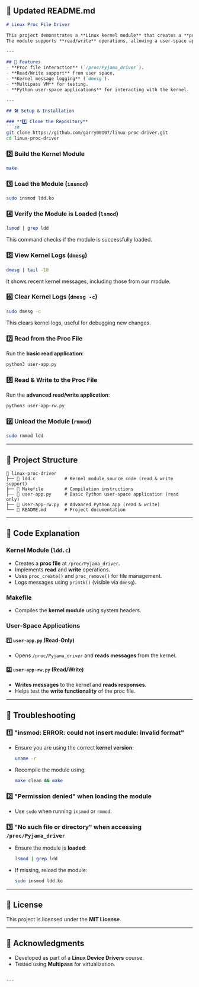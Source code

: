 
## **📄 Updated README.md**
```md
# Linux Proc File Driver

This project demonstrates a **Linux kernel module** that creates a **proc file** (`/proc/Pyjama_driver`).  
The module supports **read/write** operations, allowing a user-space application (`user-app.py`) to communicate with the kernel.

---

## 🚀 Features
- **Proc file interaction** (`/proc/Pyjama_driver`).
- **Read/Write support** from user space.
- **Kernel message logging** (`dmesg`).
- **Multipass VM** for testing.
- **Python user-space applications** for interacting with the kernel.

---

## 🛠 Setup & Installation

### **1️⃣ Clone the Repository**
```sh
git clone https://github.com/garry00107/linux-proc-driver.git
cd linux-proc-driver
```

### **2️⃣ Build the Kernel Module**
```sh
make
```

### **3️⃣ Load the Module (`insmod`)**
```sh
sudo insmod ldd.ko
```

### **4️⃣ Verify the Module is Loaded (`lsmod`)**
```sh
lsmod | grep ldd
```
This command checks if the module is successfully loaded.

### **5️⃣ View Kernel Logs (`dmesg`)**
```sh
dmesg | tail -10
```
It shows recent kernel messages, including those from our module.

### **6️⃣ Clear Kernel Logs (`dmesg -c`)**
```sh
sudo dmesg -c
```
This clears kernel logs, useful for debugging new changes.

### **7️⃣ Read from the Proc File**
Run the **basic read application**:
```sh
python3 user-app.py
```

### **8️⃣ Read & Write to the Proc File**
Run the **advanced read/write application**:
```sh
python3 user-app-rw.py
```

### **9️⃣ Unload the Module (`rmmod`)**
```sh
sudo rmmod ldd
```

---

## 📂 Project Structure

```
📂 linux-proc-driver
├── 📄 ldd.c           # Kernel module source code (read & write support)
├── 📄 Makefile        # Compilation instructions
├── 📄 user-app.py     # Basic Python user-space application (read only)
├── 📄 user-app-rw.py  # Advanced Python app (read & write)
└── 📄 README.md       # Project documentation
```

---

## 📝 Code Explanation

### **Kernel Module (`ldd.c`)**
- Creates a **proc file** at `/proc/Pyjama_driver`.
- Implements **read** and **write** operations.
- Uses `proc_create()` and `proc_remove()` for file management.
- Logs messages using `printk()` (visible via `dmesg`).

### **Makefile**
- Compiles the **kernel module** using system headers.

### **User-Space Applications**
#### **1️⃣ `user-app.py` (Read-Only)**
- Opens `/proc/Pyjama_driver` and **reads messages** from the kernel.

#### **2️⃣ `user-app-rw.py` (Read/Write)**
- **Writes messages** to the kernel and **reads responses**.
- Helps test the **write functionality** of the proc file.

---

## 🔧 Troubleshooting

### **1️⃣ "insmod: ERROR: could not insert module: Invalid format"**
- Ensure you are using the correct **kernel version**:
  ```sh
  uname -r
  ```
- Recompile the module using:
  ```sh
  make clean && make
  ```

### **2️⃣ "Permission denied" when loading the module**
- Use `sudo` when running `insmod` or `rmmod`.

### **3️⃣ "No such file or directory" when accessing `/proc/Pyjama_driver`**
- Ensure the module is **loaded**:
  ```sh
  lsmod | grep ldd
  ```
- If missing, reload the module:
  ```sh
  sudo insmod ldd.ko
  ```

---

## 📜 License
This project is licensed under the **MIT License**.

---

## 🙌 Acknowledgments
- Developed as part of a **Linux Device Drivers** course.
- Tested using **Multipass** for virtualization.
```

---

